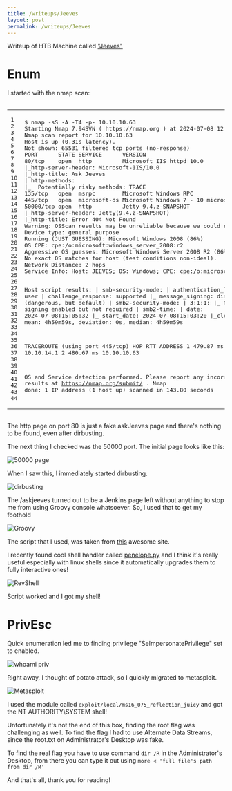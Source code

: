 ```yaml
---
title: /writeups/Jeeves
layout: post
permalink: /writeups/Jeeves
---
```

Writeup of HTB Machine called <a href="https://app.hackthebox.com/machines/Jeeves">"Jeeves"</a>

# Enum

I started with the nmap scan:

<div class="highlighter-rouge"><div class="highlight"><pre class="highlight"><code><table class="rouge-table"><tbody><tr><td class="rouge-gutter gl"><pre class="lineno">1
2
3
4
5
6
7
8
9
10
11
12
13
14
15
16
17
18
19
20
21
22
23
24
25
26
27
28
29
30
31
32
33
34
35
36
37
38
39
40
41
42
43
44
</pre></td><td class="rouge-code"><pre>$ nmap -sS -A -T4 -p- 10.10.10.63
Starting Nmap 7.94SVN ( https://nmap.org ) at 2024-07-08 12:03 CEST
Nmap scan report for 10.10.10.63
Host is up (0.31s latency).
Not shown: 65531 filtered tcp ports (no-response)
PORT      STATE SERVICE      VERSION
80/tcp    open  http         Microsoft IIS httpd 10.0
|_http-server-header: Microsoft-IIS/10.0
|_http-title: Ask Jeeves
| http-methods: 
|_  Potentially risky methods: TRACE
135/tcp   open  msrpc        Microsoft Windows RPC
445/tcp   open  microsoft-ds Microsoft Windows 7 - 10 microsoft-ds (workgroup: WORKGROUP)
50000/tcp open  http         Jetty 9.4.z-SNAPSHOT
|_http-server-header: Jetty(9.4.z-SNAPSHOT)
|_http-title: Error 404 Not Found
Warning: OSScan results may be unreliable because we could not find at least 1 open and 1 closed port
Device type: general purpose
Running (JUST GUESSING): Microsoft Windows 2008 (86%)
OS CPE: cpe:/o:microsoft:windows_server_2008:r2
Aggressive OS guesses: Microsoft Windows Server 2008 R2 (86%)
No exact OS matches for host (test conditions non-ideal).
Network Distance: 2 hops
Service Info: Host: JEEVES; OS: Windows; CPE: cpe:/o:microsoft:windows

Host script results:
| smb-security-mode: 
|   authentication_level: user
|   challenge_response: supported
|_  message_signing: disabled (dangerous, but default)
| smb2-security-mode: 
|   3:1:1: 
|_    Message signing enabled but not required
| smb2-time: 
|   date: 2024-07-08T15:05:32
|_  start_date: 2024-07-08T15:03:20
|_clock-skew: mean: 4h59m59s, deviation: 0s, median: 4h59m59s

TRACEROUTE (using port 445/tcp)
HOP RTT       ADDRESS
1   479.87 ms 10.10.14.1
2   480.67 ms 10.10.10.63

OS and Service detection performed. Please report any incorrect results at https://nmap.org/submit/ .
Nmap done: 1 IP address (1 host up) scanned in 143.80 seconds
</pre></td></tr></tbody></table></code></pre></div></div>

The http page on port 80 is just a fake askJeeves page and there's nothing to be found, even after dirbusting.

The next thing I checked was the 50000 port. The initial page looks like this:

![50000 page](/images/Jeeves50000page.png)

When I saw this, I immediately started dirbusting.

![dirbusting](/images/JeevesDirbusting.png)

The /askjeeves turned out to be a Jenkins page left without anything to stop me from using Groovy console whatsoever.
So, I used that to get my foothold

![Groovy](/images/JeevesGroovy.png)

The script that I used, was taken from [this](https://www.revshells.com/) awesome site.

I recently found cool shell handler called [penelope.py](https://github.com/brightio/penelope) and I think it's really useful especially with linux shells since it automatically upgrades them to fully interactive ones!

![RevShell](/images/JeevesPenelope.png)

Script worked and I got my shell!

# PrivEsc

Quick enumeration led me to finding privilege "SeImpersonatePrivilege" set to enabled.

![whoami priv](/images/JeevesPrivs.png)

Right away, I thought of potato attack, so I quickly migrated to metasploit.

![Metasploit](/images/JeevesMetasploit.png)

I used the module called `exploit/local/ms16_075_reflection_juicy` and got the NT AUTHORITY\SYSTEM shell!

Unfortunately it's not the end of this box, finding the root flag was challenging as well.
To find the flag I had to use Alternate Data Streams, since the root.txt on Administrator's Desktop was fake.

To find the real flag you have to use command `dir /R` in the Administrator's Desktop, from there you can type it out using
`more < 'full file's path from dir /R'`

And that's all, thank you for reading!
